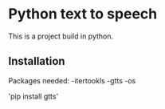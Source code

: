 # Python text to speech

This is a project build in python.

## Installation

Packages needed:
-itertookls
-gtts
-os

'pip install gtts'
